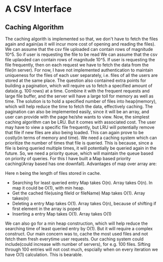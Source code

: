 # A CSV Interface

## Caching Algorithm
The caching algorith is implemented so that, we don't have to fetch the files again and again(as it will incur more cost of opening and reading the files). We can assume that the csv file uploaded can contain rows of magnitude 10^5. So if user is requesting the file to be read
We can assume that the csv file uplaoded can contain rows of magnitude 10^5. If user is requesting the file frequently, then on each request we have to fetch the data from the file(in server). For now, I have not implemented authentication to maintain uniqueness for the files of each user separately, i.e. files of all the users are stored at the same place.
The question also contained extra points for building a pagination, which will require us to fetch a specified amount of data(e.g. 100 rows) at a time. Combine it with the frequent requests and large file buffer, and the server will have a large toll for memory as well as time.
The solution is to hold a specified number of files into heap(memory), which will help reduce the time to fetch the data, effectively caching. The pagination can also be implemented easily, since it will be an array, and user can provide with the page he/she wants to view. Now, the simplest caching algorithm can be LRU. But it comes with associated cost.
The user may have to view a specific file frequently, but LRU will potentially remove that file if new files are also being loaded. This can again prove to be costly(in terms of memory and time). We need a caching system which can prioritize the number of times that file is queried. This is because, since a file is being queried multiple times, it will potentially be queried again in the future. So, we need a priority queue, which will maintain the queue based on priority of queries.
For this I have built a Map based priority caching(Array based has one downfall). Advantages of map over array are:

Here n being the length of files stored in cache.

* Searching for least queried entry
Map takes O(n). Array takes O(n). In map it could be O(1), with min heap.
* Get the cached file(using fileId or fileName)
Map takes O(1). Array takes(n)
* Deleting a entry
Map takes O(1). Array takes O(n), because of shifting if first element in the array is poped
* Inserting a entry
Map takes O(1). Array takes O(1)

We can also go for a min heap construction, which will help reduce the searching time of least queried entry by O(1). But it will require a complex construct. Our main concern was to, cache the most used files and not fetch them fresh everytime user requests. Our caching system could include(could increase with number of servers), for e.g. 100 files. Sifting through 100 entries will not cost much, espcially when on every iteration we have O(1) calculation. This is bearable.
